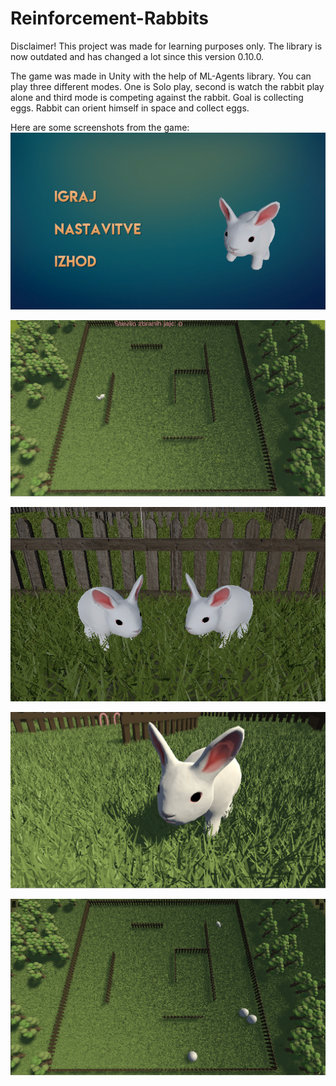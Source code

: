 # Reinforcement-Rabbits

Disclaimer!
This project was made for learning purposes only. The library is now outdated and has changed a lot since this version 0.10.0.

The game was made in Unity with the help of ML-Agents library. You can play three different modes. One is Solo play, second is watch the rabbit play alone and third mode is competing against the rabbit. Goal is collecting eggs. Rabbit can orient himself in space and collect eggs.

Here are some screenshots from the game:
![alt text](https://github.com/sekne18/Reinforcement-Rabbits/blob/main/Pics/image.png?raw=true)

![alt text](https://github.com/sekne18/Reinforcement-Rabbits/blob/main/Pics/game.png?raw=true)

![alt text](https://github.com/sekne18/Reinforcement-Rabbits/blob/main/Images/PvE.PNG?raw=true)

![alt text](https://github.com/sekne18/Reinforcement-Rabbits/blob/main/Images/solo.PNG?raw=true)

![alt text](https://github.com/sekne18/Reinforcement-Rabbits/blob/main/Images/watch.PNG?raw=true)
